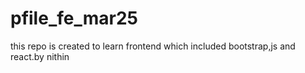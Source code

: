 # pfile_fe_mar25
this repo is created to learn frontend which included bootstrap,js and react.by nithin
